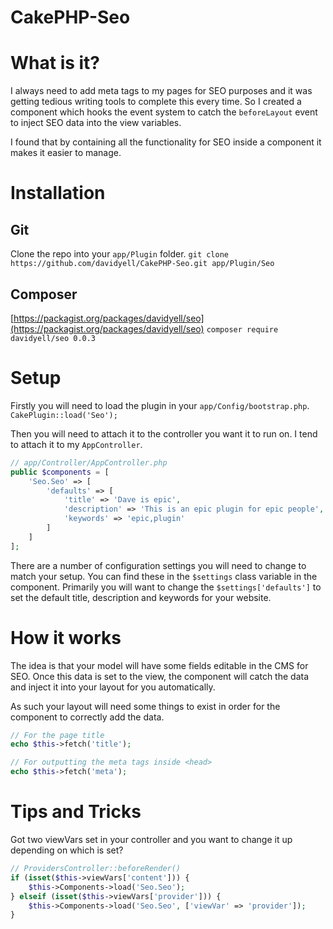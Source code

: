 CakePHP-Seo
===========

# What is it?
I always need to add meta tags to my pages for SEO purposes and it was getting tedious writing tools to complete this every time. So I created a component which hooks the event system to catch the `beforeLayout` event to inject SEO data into the view variables.

I found that by containing all the functionality for SEO inside a component it makes it easier to manage.

# Installation
## Git
Clone the repo into your `app/Plugin` folder. `git clone https://github.com/davidyell/CakePHP-Seo.git app/Plugin/Seo`
## Composer
[https://packagist.org/packages/davidyell/seo](https://packagist.org/packages/davidyell/seo)
`composer require davidyell/seo 0.0.3`

# Setup
Firstly you will need to load the plugin in your `app/Config/bootstrap.php`.
`CakePlugin::load('Seo');`

Then you will need to attach it to the controller you want it to run on. I tend to attach it to my `AppController`.

```php
// app/Controller/AppController.php
public $components = [
	'Seo.Seo' => [
		'defaults' => [
			'title' => 'Dave is epic',
			'description' => 'This is an epic plugin for epic people',
			'keywords' => 'epic,plugin'
		]
	]
];
```

There are a number of configuration settings you will need to change to match your setup. You can find these in the `$settings` class variable in the component. Primarily you will want to change the `$settings['defaults']` to set the default title, description and keywords for your website.

# How it works
The idea is that your model will have some fields editable in the CMS for SEO. Once this data is set to the view, the component will catch the data and inject it into your layout for you automatically.

As such your layout will need some things to exist in order for the component to correctly add the data.

```php
// For the page title
echo $this->fetch('title');

// For outputting the meta tags inside <head>
echo $this->fetch('meta');
```

# Tips and Tricks
Got two viewVars set in your controller and you want to change it up depending on which is set?
```php
// ProvidersController::beforeRender()
if (isset($this->viewVars['content'])) {
	$this->Components->load('Seo.Seo');
} elseif (isset($this->viewVars['provider'])) {
	$this->Components->load('Seo.Seo', ['viewVar' => 'provider']);
}
```
